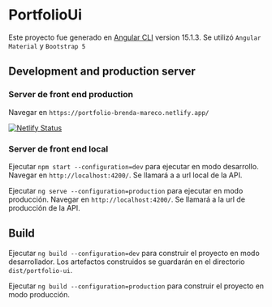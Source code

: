 # PortfolioUi

Este proyecto fue generado en [Angular CLI](https://github.com/angular/angular-cli) version 15.1.3. Se utilizó `Angular Material` y `Bootstrap 5`

## Development and production server

### Server de front end production

Navegar en `https://portfolio-brenda-mareco.netlify.app/`

[![Netlify Status](https://api.netlify.com/api/v1/badges/2b58dc02-b3e2-4f3c-8d95-4d8f8df21e52/deploy-status)](https://app.netlify.com/sites/portfolio-brenda-mareco/deploys)

### Server de front end local

Ejecutar `npm start --configuration=dev` para ejecutar en modo desarrollo.
Navegar en `http://localhost:4200/`. Se llamará a a url local de la API.

Ejecutar `ng serve --configuration=production` para ejecutar en modo producción. Navegar en `http://localhost:4200/`. Se llamará a la url de producción de la API.

## Build

Ejecutar `ng build --configuration=dev` para construir el proyecto en modo desarrollador. Los artefactos construidos se guardarán en el directorio `dist/portfolio-ui`.

Ejecutar `ng build --configuration=production` para construir el proyecto en modo producción.

